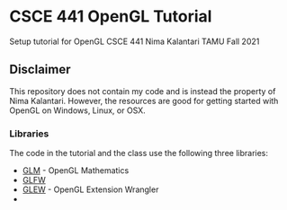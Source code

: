 # CSCE 441 OpenGL Tutorial
Setup tutorial for OpenGL CSCE 441 Nima Kalantari TAMU Fall 2021

## Disclaimer
This repository does not contain my code and is instead the property of Nima Kalantari. However, the resources are good for getting started with OpenGL on Windows, Linux, or OSX.

### Libraries
The code in the tutorial and the class use the following three libraries:
- [GLM](https://github.com/g-truc/glm) - OpenGL Mathematics
- [GLFW](https://github.com/glfw/glfw)
- [GLEW](https://github.com/nigels-com/glew) - OpenGL Extension Wrangler
- 